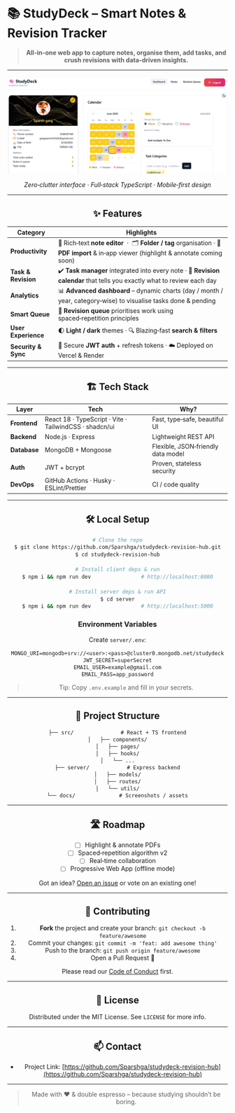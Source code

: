 # 📚 StudyDeck – Smart Notes & Revision Tracker

<div align="center">
<!--   <img src="docs/banner.png" alt="StudyDeck banner" width="100%"/>
  <br/>
  <a href="https://github.com/Sparshga/studydeck-revision-hub/actions"><img src="https://img.shields.io/github/actions/workflow/status/Sparshga/studydeck-revision-hub/ci.yml?branch=main" alt="Build"/></a>
  <a href="https://github.com/Sparshga/studydeck-revision-hub/stargazers"><img src="https://img.shields.io/github/stars/Sparshga/studydeck-revision-hub?style=social" alt="GitHub stars"/></a>
  <a href="https://github.com/Sparshga/studydeck-revision-hub/issues"><img src="https://img.shields.io/github/issues/Sparshga/studydeck-revision-hub" alt="Issues"/></a>
  <a href="https://github.com/Sparshga/studydeck-revision-hub/blob/main/LICENSE"><img src="https://img.shields.io/github/license/Sparshga/studydeck-revision-hub" alt="License"/></a>
  <a href="https://twitter.com/yourhandle"><img src="https://img.shields.io/twitter/follow/yourhandle?style=social" alt="Follow on Twitter"/></a>
</div> -->

> **All‑in‑one web app to capture notes, organise them, add tasks, and crush revisions with data‑driven insights.**

---

![StudyDeck dashboard](docs/screenshot-dashboard.png)

<p align="center">
  <em>Zero‑clutter interface · Full‑stack TypeScript · Mobile‑first design</em>
</p>

---

## ✨ Features

| Category            | Highlights                                                                                                                                |
| ------------------- | ----------------------------------------------------------------------------------------------------------------------------------------- |
| **Productivity**    | 📝 Rich‑text **note editor**  ·  🗂️ **Folder / tag** organisation · 📑 **PDF import** & in‑app viewer (highlight & annotate coming soon) |
| **Task & Revision** | ✔️ **Task manager** integrated into every note · 📅 **Revision calendar** that tells you exactly what to review each day                  |
| **Analytics**       | 📊 **Advanced dashboard** – dynamic charts (day / month / year, category‑wise) to visualise tasks done & pending                          |
| **Smart Queue**     | 🚀 **Revision queue** prioritises work using spaced‑repetition principles                                                                 |
| **User Experience** | 🌓 **Light / dark** themes · 🔍 Blazing‑fast **search & filters**                                                                         |
| **Security & Sync** | 🔑 Secure **JWT auth** + refresh tokens · ☁️ Deployed on Vercel & Render                                                                  |


---

## 🏗️ Tech Stack

| Layer        | Tech                                                   | Why?                               |
| ------------ | ------------------------------------------------------ | ---------------------------------- |
| **Frontend** | React 18 · TypeScript · Vite · TailwindCSS · shadcn/ui | Fast, type‑safe, beautiful UI      |
| **Backend**  | Node.js · Express                                      | Lightweight REST API               |
| **Database** | MongoDB + Mongoose                                     | Flexible, JSON‑friendly data model |
| **Auth**     | JWT + bcrypt                                           | Proven, stateless security         |
| **DevOps**   | GitHub Actions · Husky · ESLint/Prettier               | CI / code quality                  |


---

## 🛠️ Local Setup

```bash
# Clone the repo
$ git clone https://github.com/Sparshga/studydeck-revision-hub.git
$ cd studydeck-revision-hub

# Install client deps & run
$ npm i && npm run dev                # http://localhost:8080

# Install server deps & run API
$ cd server
$ npm i && npm run dev                # http://localhost:5000
```

### Environment Variables

Create `server/.env`:

```dotenv
MONGO_URI=mongodb+srv://<user>:<pass>@cluster0.mongodb.net/studydeck
JWT_SECRET=superSecret
EMAIL_USER=example@gmail.com
EMAIL_PASS=app_password
```

> Tip: Copy `.env.example` and fill in your secrets.

---

## 📂 Project Structure

```
├── src/               # React + TS frontend
│   ├── components/
│   ├── pages/
│   ├── hooks/
│   └── ...
├── server/            # Express backend
│   ├── models/
│   ├── routes/
│   └── utils/
└── docs/              # Screenshots / assets
```

---

## 🛣️ Roadmap

* [ ] Highlight & annotate PDFs
* [ ] Spaced‑repetition algorithm v2
* [ ] Real‑time collaboration
* [ ] Progressive Web App (offline mode)

Got an idea? [Open an issue](https://github.com/Sparshga/studydeck-revision-hub/issues) or vote on an existing one!

---

## 🤝 Contributing

1. **Fork** the project and create your branch: `git checkout -b feature/awesome`
2. Commit your changes: `git commit -m 'feat: add awesome thing'`
3. Push to the branch: `git push origin feature/awesome`
4. Open a Pull Request 🙌

Please read our [Code of Conduct](CODE_OF_CONDUCT.md) first.

---

## 📜 License

Distributed under the MIT License. See `LICENSE` for more info.

---

## 📫 Contact


* Project Link: [https://github.com/Sparshga/studydeck-revision-hub](https://github.com/Sparshga/studydeck-revision-hub)

---

> Made with ❤️  & double espresso – because studying shouldn’t be boring.

